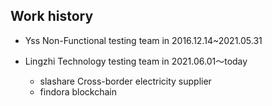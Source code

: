## Work history
* Yss Non-Functional testing team in 2016.12.14~2021.05.31

* Lingzhi Technology testing team in 2021.06.01～today
    * slashare Cross-border electricity supplier 
    * findora blockchain 